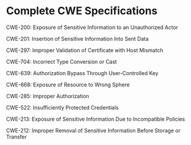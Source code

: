 

# Complete CWE Specifications

CWE-200: Exposure of Sensitive Information to an Unauthorized Actor

CWE-201: Insertion of Sensitive Information Into Sent Data

CWE-297: Improper Validation of Certificate with Host Mismatch

CWE-704: Incorrect Type Conversion or Cast

CWE-639: Authorization Bypass Through User-Controlled Key

CWE-668: Exposure of Resource to Wrong Sphere

CWE-285: Improper Authorization

CWE-522: Insufficiently Protected Credentials

CWE-213: Exposure of Sensitive Information Due to Incompatible Policies

CWE-212: Improper Removal of Sensitive Information Before Storage or Transfer